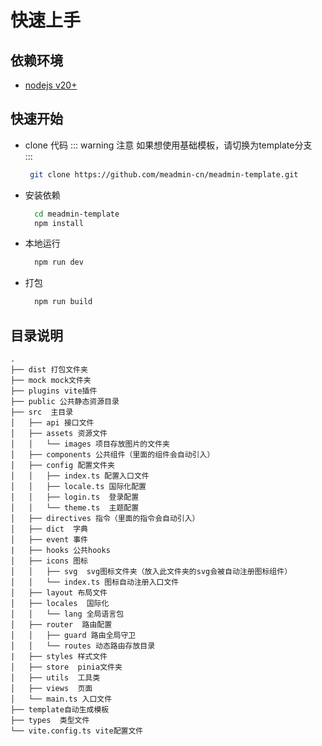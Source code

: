 # 快速上手

## 依赖环境
- [nodejs v20+](https://nodejs.org/en/)

## 快速开始
- clone 代码
    ::: warning 注意
    如果想使用基础模板，请切换为template分支   
    :::
  ``` sh
   git clone https://github.com/meadmin-cn/meadmin-template.git 
  ```
- 安装依赖
  ``` sh
    cd meadmin-template
    npm install
  ```
- 本地运行
  ``` sh
    npm run dev
  ```
- 打包
  ``` sh
    npm run build
  ```

## 目录说明
```
.
├── dist 打包文件夹
├── mock mock文件夹
├── plugins vite插件
├── public 公共静态资源目录
├── src  主目录
│   ├── api 接口文件
│   ├── assets 资源文件
│   │   └── images 项目存放图片的文件夹
│   ├── components 公共组件（里面的组件会自动引入）
│   ├── config 配置文件夹
│   │   ├── index.ts 配置入口文件
│   │   ├── locale.ts 国际化配置
│   │   ├── login.ts  登录配置
│   │   └── theme.ts  主题配置
│   ├── directives 指令（里面的指令会自动引入）
│   ├── dict  字典
│   ├── event 事件
|   ├── hooks 公共hooks
│   ├── icons 图标
│   │   ├── svg  svg图标文件夹（放入此文件夹的svg会被自动注册图标组件）
│   │   └── index.ts 图标自动注册入口文件
│   ├── layout 布局文件
│   ├── locales  国际化
│   │   └── lang 全局语言包
│   ├── router  路由配置
│   │   ├── guard 路由全局守卫
│   │   └── routes 动态路由存放目录
|   ├── styles 样式文件 
│   ├── store  pinia文件夹
│   ├── utils  工具类
│   ├── views  页面
│   └── main.ts 入口文件
├── template自动生成模板
├── types  类型文件
└── vite.config.ts vite配置文件
```

